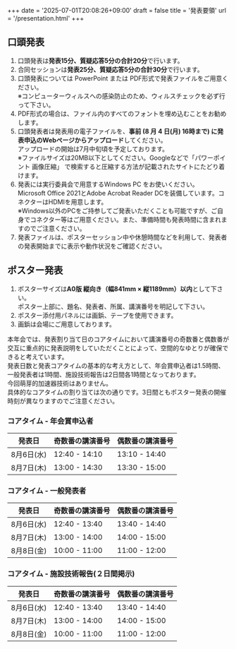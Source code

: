 +++
date = '2025-07-01T20:08:26+09:00'
draft = false
title = '発表要領'
url = '/presentation.html'
+++


## 口頭発表

1. 口頭発表は**発表15分、質疑応答5分の合計20分**で行います。 
2. 合同セッションは**発表25分、質疑応答5分の合計30分**で行います。 
3.  口頭発表については PowerPoint または PDF形式で発表ファイルをご用意ください。  
※コンピューターウィルスへの感染防止のため、ウィルスチェックを必ず行って下さい。 
4. PDF形式の場合は、ファイル内のすべてのフォントを埋め込むことをお勧めします。 
5. 口頭発表者は発表用の電子ファイルを、**事前 (8 月 4 日(月) 16時まで) に発表申込のWebページからアップロード**してください。  
アップロードの開始は7月中旬頃を予定しております。  
※ファイルサイズは20MB以下としてください。Googleなどで「パワーポイント 画像圧縮」
で検索すると圧縮する方法が記載されたサイトにたどり着けます。   
6. 発表には実行委員会で用意するWindows PC をお使いください。  
Microsoft Office 2021とAdobe Acrobat Reader DCを装備しています。コネクターはHDMIを用意します。   
※Windows以外のPCをご持参してご発表いただくことも可能ですが、ご自身でコネクター等はご用意ください。また、準備時間も発表時間に含まれますのでご注意ください。 
7. 発表ファイルは、ポスターセッション中や休憩時間などを利用して、発表者の発表開始までに表示や動作状況をご確認ください。

## ポスター発表

1. ポスターサイズは**A0版 縦向き（幅841mm × 縦1189mm）以内**として下さい。  
ポスター上部に、題名、発表者、所属、講演番号を明記して下さい。 
2. ポスター添付用パネルには画鋲、テープを使用できます。 
3. 画鋲は会場にご用意しております。 

本年会では、発表割り当て日のコアタイムにおいて講演番号の奇数番と偶数番が交互に重点的に発表説明をしていただくことによって、空間的なゆとりが確保できると考えています。  
発表日数と発表コアタイムの基本的な考え方として、年会賞申込者は1.5時間、一般発表者は1時間、施設技術報告は2日間各1時間となっております。  
今回萌芽的加速器技術はありません。  
具体的なコアタイムの割り当ては次の通りです。3日間ともポスター発表の開催時刻が異なりますのでご注意ください。 

### コアタイム - 年会賞申込者

|発表日|奇数番の講演番号|偶数番の講演番号|
|---|---|---|
|8月6日(水)|12:40 - 14:10|13:10 - 14:40|
|8月7日(木)|13:00 - 14:30|13:30 - 15:00|

### コアタイム - 一般発表者

|発表日|奇数番の講演番号|偶数番の講演番号|
|---|---|---|
|8月6日(水)|12:40 - 13:40|13:40 - 14:40|
|8月7日(木)|13:00 - 14:00|14:00 - 15:00|
|8月8日(金)|10:00 - 11:00|11:00 - 12:00|

### コアタイム - 施設技術報告(２日間掲示)

|発表日|奇数番の講演番号|偶数番の講演番号|
|---|---|---|
|8月6日(水)|12:40 - 13:40|13:40 - 14:40|
|8月7日(木)|13:00 - 14:00|14:00 - 15:00|
|8月8日(金)|10:00 - 11:00|11:00 - 12:00|
